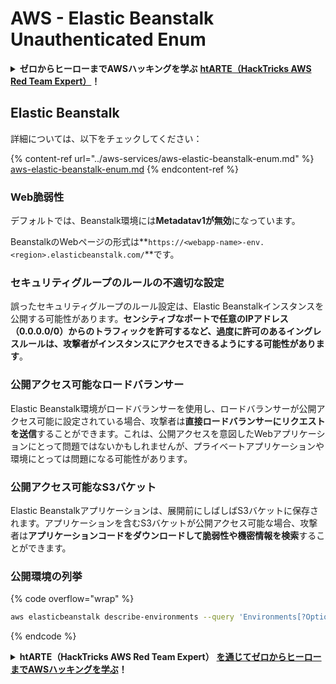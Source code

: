 # AWS - Elastic Beanstalk Unauthenticated Enum

<details>

<summary><strong>ゼロからヒーローまでAWSハッキングを学ぶ</strong> <a href="https://training.hacktricks.xyz/courses/arte"><strong>htARTE（HackTricks AWS Red Team Expert）</strong></a><strong>！</strong></summary>

HackTricksをサポートする他の方法：

* **HackTricksで企業を宣伝したい**または**HackTricksをPDFでダウンロードしたい**場合は、[**SUBSCRIPTION PLANS**](https://github.com/sponsors/carlospolop)をチェックしてください！
* [**公式PEASS＆HackTricksスワッグ**](https://peass.creator-spring.com)を入手する
* [**The PEASS Family**](https://opensea.io/collection/the-peass-family)を発見し、独占的な[**NFTs**](https://opensea.io/collection/the-peass-family)のコレクションを見つける
* \*\*💬 [Discordグループ](https://discord.gg/hRep4RUj7f)\*\*に参加するか、[telegramグループ](https://t.me/peass)に参加するか、**Twitter** 🐦 [**@hacktricks\_live**](https://twitter.com/hacktricks\_live)をフォローする。
* **ハッキングトリックを共有するために、**[**HackTricks**](https://github.com/carlospolop/hacktricks)**と**[**HackTricks Cloud**](https://github.com/carlospolop/hacktricks-cloud)**のGitHubリポジトリにPRを提出する。**

</details>

## Elastic Beanstalk

詳細については、以下をチェックしてください：

{% content-ref url="../aws-services/aws-elastic-beanstalk-enum.md" %}
[aws-elastic-beanstalk-enum.md](../aws-services/aws-elastic-beanstalk-enum.md)
{% endcontent-ref %}

### Web脆弱性

デフォルトでは、Beanstalk環境には**Metadatav1が無効**になっています。

BeanstalkのWebページの形式は\*\*`https://<webapp-name>-env.<region>.elasticbeanstalk.com/`\*\*です。

### セキュリティグループのルールの不適切な設定

誤ったセキュリティグループのルール設定は、Elastic Beanstalkインスタンスを公開する可能性があります。**センシティブなポートで任意のIPアドレス（0.0.0.0/0）からのトラフィックを許可するなど、過度に許可のあるイングレスルールは、攻撃者がインスタンスにアクセスできるようにする可能性があります**。

### 公開アクセス可能なロードバランサー

Elastic Beanstalk環境がロードバランサーを使用し、ロードバランサーが公開アクセス可能に設定されている場合、攻撃者は**直接ロードバランサーにリクエストを送信**することができます。これは、公開アクセスを意図したWebアプリケーションにとって問題ではないかもしれませんが、プライベートアプリケーションや環境にとっては問題になる可能性があります。

### 公開アクセス可能なS3バケット

Elastic Beanstalkアプリケーションは、展開前にしばしばS3バケットに保存されます。アプリケーションを含むS3バケットが公開アクセス可能な場合、攻撃者は**アプリケーションコードをダウンロードして脆弱性や機密情報を検索**することができます。

### 公開環境の列挙

{% code overflow="wrap" %}
```bash
aws elasticbeanstalk describe-environments --query 'Environments[?OptionSettings[?OptionName==`aws:elbv2:listener:80:defaultProcess` && contains(OptionValue, `redirect`)]].{EnvironmentName:EnvironmentName, ApplicationName:ApplicationName, Status:Status}' --output table
```
{% endcode %}

<details>

<summary><strong>htARTE（HackTricks AWS Red Team Expert）</strong> <a href="https://training.hacktricks.xyz/courses/arte"><strong>を通じてゼロからヒーローまでAWSハッキングを学ぶ</strong></a><strong>！</strong></summary>

HackTricksをサポートする他の方法：

* **HackTricksで企業を宣伝したい**または**HackTricksをPDFでダウンロードしたい**場合は、[**SUBSCRIPTION PLANS**](https://github.com/sponsors/carlospolop)をチェックしてください！
* [**公式PEASS＆HackTricksスワッグ**](https://peass.creator-spring.com)を入手する
* [**The PEASS Family**](https://opensea.io/collection/the-peass-family)を発見し、独占的な[**NFTs**](https://opensea.io/collection/the-peass-family)コレクションを見つける
* **💬** [**Discordグループ**](https://discord.gg/hRep4RUj7f)**または**[**telegramグループ**](https://t.me/peass)**に参加するか、Twitter 🐦** [**@hacktricks\_live**](https://twitter.com/hacktricks\_live)**で**フォロー\*\*する。
* **ハッキングトリックを共有するために、**[**HackTricks**](https://github.com/carlospolop/hacktricks)**と**[**HackTricks Cloud**](https://github.com/carlospolop/hacktricks-cloud)**のGitHubリポジトリにPRを提出する。**

</details>

